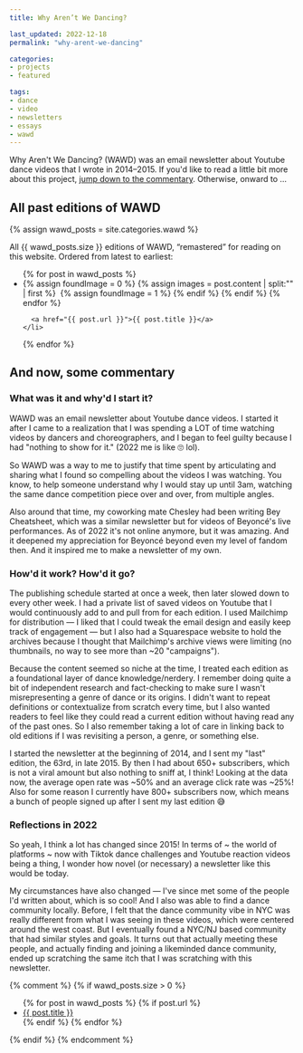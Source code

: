 ```yaml
---
title: Why Aren’t We Dancing?

last_updated: 2022-12-18
permalink: "why-arent-we-dancing"

categories:
- projects
- featured

tags:
- dance
- video
- newsletters
- essays
- wawd
---
```


<div class="wawd">

<p>
    Why Aren't We Dancing? (WAWD) was an email newsletter about Youtube dance videos that I wrote in 2014–2015. If you'd like to read a little bit more about this project, <a href="#wawd-commentary">jump down to the commentary</a>. Otherwise, onward to ...
</p>

<h2 id="wawd-list">All past editions of WAWD</h2>
{% assign wawd_posts = site.categories.wawd %}

<p>
    All {{ wawd_posts.size }} editions of WAWD, “remastered” for reading on this website. Ordered from latest to earliest:
</p>

<ul class="wawd-thumbnail-list">
    {% for post in wawd_posts %}
    <li>
        {% assign foundImage = 0 %}
        {% assign images = post.content | split:"<img " %}
        {% for image in images %}
            {% if image contains 'src' %}
                {% if foundImage == 0 %}
                    {% assign html = image | split:"/>" | first %}
                     <a href="{{ post.url }}"><img {{ html }} /></a>
                    {% assign foundImage = 1 %}
                {% endif %}
            {% endif %}
        {% endfor %}

      <a href="{{ post.url }}">{{ post.title }}</a>
    </li>
  {% endfor %}
</ul>
<h2 id="wawd-commentary">And now, some commentary</h2>

<h3>What was it and why'd I start it?</h3>
<p>
    WAWD was an email newsletter about Youtube dance videos. I started it after I came to a realization that I was spending a LOT of time watching videos by dancers and choreographers, and I began to feel guilty because I had "nothing to show for it." (2022 me is like 🙄 lol). 
</p>
<p>
    So WAWD was a way to me to justify that time spent by articulating and sharing what I found so compelling about the videos I was watching. You know, to help someone understand why I would stay up until 3am, watching the same dance competition piece over and over, from multiple angles.
</p>
<p>
    Also around that time, my coworking mate Chesley had been writing Bey Cheatsheet, which was a similar newsletter but for videos of Beyoncé's live performances. As of 2022 it's not online anymore, but it was amazing. And it deepened my appreciation for Beyoncé beyond even my level of fandom then. And it inspired me to make a newsletter of my own.
</p>
<h3>How'd it work? How'd it go?</h3>
<p>
    The publishing schedule started at once a week, then later slowed down to every other week. I had a private list of saved videos on Youtube that I would continuously add to and pull from for each edition. I used Mailchimp for distribution — I liked that I could tweak the email design and easily keep track of engagement — but I also had a Squarespace website to hold the archives because I thought that Mailchimp's archive views were limiting (no thumbnails, no way to see more than ~20 "campaigns"). 
</p>
<p>
    Because the content seemed so niche at the time, I treated each edition as a foundational layer of dance knowledge/nerdery. I remember doing quite a bit of independent research and fact-checking to make sure I wasn't misrepresenting a genre of dance or its origins. I didn't want to repeat definitions or contextualize from scratch every time, but I also wanted readers to feel like they could read a current edition without having read any of the past ones. So I also remember taking a lot of care in linking back to old editions if I was revisiting a person, a genre, or something else.
</p>
<p>
    I started the newsletter at the beginning of 2014, and I sent my "last" edition, the 63rd, in late 2015. By then I had about 650+ subscribers, which is not a viral amount but also nothing to sniff at, I think! Looking at the data now, the average open rate was ~50% and an average click rate was ~25%! Also for some reason I currently have 800+ subscribers now, which means a bunch of people signed up after I sent my last edition 😅
</p>

<h3>Reflections in 2022</h3>
<p>
    So yeah, I think a lot has changed since 2015! In terms of ~ the world of platforms ~ now with Tiktok dance challenges and Youtube reaction videos being a thing, I wonder how novel (or necessary) a newsletter like this would be today. 
</p>
<p>
    My circumstances have also changed — I've since met some of the people I'd written about, which is so cool! And I also was able to find a dance community locally. Before, I felt that the dance community vibe in NYC was really different from what I was seeing in these videos, which were centered around the west coast. But I eventually found a NYC/NJ based community that had similar styles and goals. It turns out that actually meeting these people, and actually finding and joining a likeminded dance community, ended up scratching the same itch that I was scratching with this newsletter. 
</p>

{% comment %}
{% if wawd_posts.size > 0 %}
<ul>
    {% for post in wawd_posts %}
        {% if post.url %}
            <li><a href="{{ post.url }}">{{ post.title }}</a></li>
        {% endif %}
    {% endfor %}
</ul>
{% endif %}
{% endcomment %}

</div>